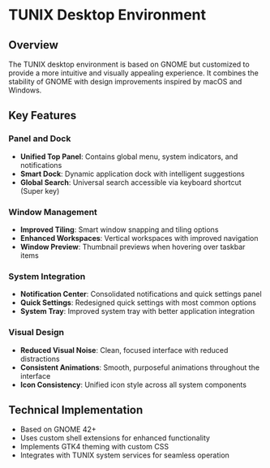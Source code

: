 # TUNIX Desktop Environment

## Overview
The TUNIX desktop environment is based on GNOME but customized to provide a more intuitive and visually appealing experience. It combines the stability of GNOME with design improvements inspired by macOS and Windows.

## Key Features

### Panel and Dock
- **Unified Top Panel**: Contains global menu, system indicators, and notifications
- **Smart Dock**: Dynamic application dock with intelligent suggestions
- **Global Search**: Universal search accessible via keyboard shortcut (Super key)

### Window Management
- **Improved Tiling**: Smart window snapping and tiling options
- **Enhanced Workspaces**: Vertical workspaces with improved navigation
- **Window Preview**: Thumbnail previews when hovering over taskbar items

### System Integration
- **Notification Center**: Consolidated notifications and quick settings panel
- **Quick Settings**: Redesigned quick settings with most common options
- **System Tray**: Improved system tray with better application integration

### Visual Design
- **Reduced Visual Noise**: Clean, focused interface with reduced distractions
- **Consistent Animations**: Smooth, purposeful animations throughout the interface
- **Icon Consistency**: Unified icon style across all system components

## Technical Implementation
- Based on GNOME 42+
- Uses custom shell extensions for enhanced functionality
- Implements GTK4 theming with custom CSS
- Integrates with TUNIX system services for seamless operation